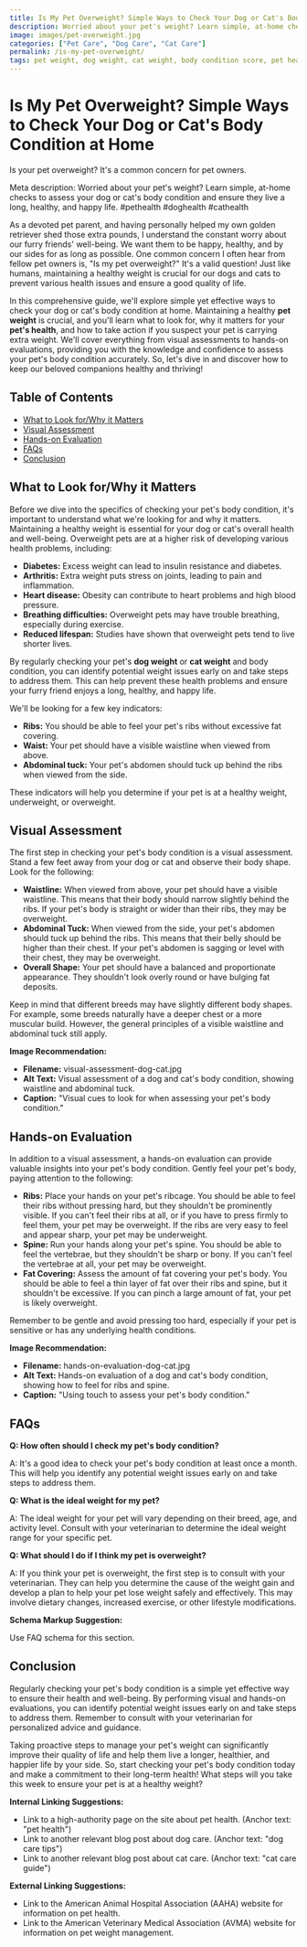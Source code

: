 ```yaml
---
title: Is My Pet Overweight? Simple Ways to Check Your Dog or Cat's Body Condition at Home
description: Worried about your pet's weight? Learn simple, at-home checks to assess your dog or cat's body condition and ensure they live a long, healthy, and happy life.
image: images/pet-overweight.jpg
categories: ["Pet Care", "Dog Care", "Cat Care"]
permalink: /is-my-pet-overweight/
tags: pet weight, dog weight, cat weight, body condition score, pet health, dog health, cat health
---
```


# Is My Pet Overweight? Simple Ways to Check Your Dog or Cat's Body Condition at Home
Is your pet overweight? It's a common concern for pet owners.

Meta description: Worried about your pet's weight? Learn simple, at-home checks to assess your dog or cat's body condition and ensure they live a long, healthy, and happy life. #pethealth #doghealth #cathealth

As a devoted pet parent, and having personally helped my own golden retriever shed those extra pounds, I understand the constant worry about our furry friends' well-being. We want them to be happy, healthy, and by our sides for as long as possible. One common concern I often hear from fellow pet owners is, "Is my pet overweight?" It's a valid question! Just like humans, maintaining a healthy weight is crucial for our dogs and cats to prevent various health issues and ensure a good quality of life.

In this comprehensive guide, we'll explore simple yet effective ways to check your dog or cat's body condition at home. Maintaining a healthy **pet weight** is crucial, and you'll learn what to look for, why it matters for your **pet's health**, and how to take action if you suspect your pet is carrying extra weight. We'll cover everything from visual assessments to hands-on evaluations, providing you with the knowledge and confidence to assess your pet's body condition accurately. So, let's dive in and discover how to keep our beloved companions healthy and thriving!

## Table of Contents
*   [What to Look for/Why it Matters](#what-to-look-for-why-it-matters)
*   [Visual Assessment](#visual-assessment)
*   [Hands-on Evaluation](#hands-on-evaluation)
*   [FAQs](#faqs)
*   [Conclusion](#conclusion)

## What to Look for/Why it Matters <a name="what-to-look-for-why-it-matters"></a>

Before we dive into the specifics of checking your pet's body condition, it's important to understand what we're looking for and why it matters. Maintaining a healthy weight is essential for your dog or cat's overall health and well-being. Overweight pets are at a higher risk of developing various health problems, including:

*   **Diabetes:** Excess weight can lead to insulin resistance and diabetes.
*   **Arthritis:** Extra weight puts stress on joints, leading to pain and inflammation.
*   **Heart disease:** Obesity can contribute to heart problems and high blood pressure.
*   **Breathing difficulties:** Overweight pets may have trouble breathing, especially during exercise.
*   **Reduced lifespan:** Studies have shown that overweight pets tend to live shorter lives.

By regularly checking your pet's **dog weight** or **cat weight** and body condition, you can identify potential weight issues early on and take steps to address them. This can help prevent these health problems and ensure your furry friend enjoys a long, healthy, and happy life.

We'll be looking for a few key indicators:

*   **Ribs:** You should be able to feel your pet's ribs without excessive fat covering.
*   **Waist:** Your pet should have a visible waistline when viewed from above.
*   **Abdominal tuck:** Your pet's abdomen should tuck up behind the ribs when viewed from the side.

These indicators will help you determine if your pet is at a healthy weight, underweight, or overweight.

## Visual Assessment <a name="visual-assessment"></a>

The first step in checking your pet's body condition is a visual assessment. Stand a few feet away from your dog or cat and observe their body shape. Look for the following:

*   **Waistline:** When viewed from above, your pet should have a visible waistline. This means that their body should narrow slightly behind the ribs. If your pet's body is straight or wider than their ribs, they may be overweight.
*   **Abdominal Tuck:** When viewed from the side, your pet's abdomen should tuck up behind the ribs. This means that their belly should be higher than their chest. If your pet's abdomen is sagging or level with their chest, they may be overweight.
*   **Overall Shape:** Your pet should have a balanced and proportionate appearance. They shouldn't look overly round or have bulging fat deposits.

Keep in mind that different breeds may have slightly different body shapes. For example, some breeds naturally have a deeper chest or a more muscular build. However, the general principles of a visible waistline and abdominal tuck still apply.

**Image Recommendation:**

*   **Filename:** visual-assessment-dog-cat.jpg
*   **Alt Text:** Visual assessment of a dog and cat's body condition, showing waistline and abdominal tuck.
*   **Caption:** "Visual cues to look for when assessing your pet's body condition."

## Hands-on Evaluation <a name="hands-on-evaluation"></a>

In addition to a visual assessment, a hands-on evaluation can provide valuable insights into your pet's body condition. Gently feel your pet's body, paying attention to the following:

*   **Ribs:** Place your hands on your pet's ribcage. You should be able to feel their ribs without pressing hard, but they shouldn't be prominently visible. If you can't feel their ribs at all, or if you have to press firmly to feel them, your pet may be overweight. If the ribs are very easy to feel and appear sharp, your pet may be underweight.
*   **Spine:** Run your hands along your pet's spine. You should be able to feel the vertebrae, but they shouldn't be sharp or bony. If you can't feel the vertebrae at all, your pet may be overweight.
*   **Fat Covering:** Assess the amount of fat covering your pet's body. You should be able to feel a thin layer of fat over their ribs and spine, but it shouldn't be excessive. If you can pinch a large amount of fat, your pet is likely overweight.

Remember to be gentle and avoid pressing too hard, especially if your pet is sensitive or has any underlying health conditions.

**Image Recommendation:**

*   **Filename:** hands-on-evaluation-dog-cat.jpg
*   **Alt Text:** Hands-on evaluation of a dog and cat's body condition, showing how to feel for ribs and spine.
*   **Caption:** "Using touch to assess your pet's body condition."

## FAQs <a name="faqs"></a>

**Q: How often should I check my pet's body condition?**

A: It's a good idea to check your pet's body condition at least once a month. This will help you identify any potential weight issues early on and take steps to address them.

**Q: What is the ideal weight for my pet?**

A: The ideal weight for your pet will vary depending on their breed, age, and activity level. Consult with your veterinarian to determine the ideal weight range for your specific pet.

**Q: What should I do if I think my pet is overweight?**

A: If you think your pet is overweight, the first step is to consult with your veterinarian. They can help you determine the cause of the weight gain and develop a plan to help your pet lose weight safely and effectively. This may involve dietary changes, increased exercise, or other lifestyle modifications.

**Schema Markup Suggestion:**

Use FAQ schema for this section.

## Conclusion <a name="conclusion"></a>

Regularly checking your pet's body condition is a simple yet effective way to ensure their health and well-being. By performing visual and hands-on evaluations, you can identify potential weight issues early on and take steps to address them. Remember to consult with your veterinarian for personalized advice and guidance.

Taking proactive steps to manage your pet's weight can significantly improve their quality of life and help them live a longer, healthier, and happier life by your side. So, start checking your pet's body condition today and make a commitment to their long-term health! What steps will you take this week to ensure your pet is at a healthy weight?

**Internal Linking Suggestions:**

*   Link to a high-authority page on the site about pet health. (Anchor text: "pet health")
*   Link to another relevant blog post about dog care. (Anchor text: "dog care tips")
*   Link to another relevant blog post about cat care. (Anchor text: "cat care guide")

**External Linking Suggestions:**

*   Link to the American Animal Hospital Association (AAHA) website for information on pet health.
*   Link to the American Veterinary Medical Association (AVMA) website for information on pet weight management.
